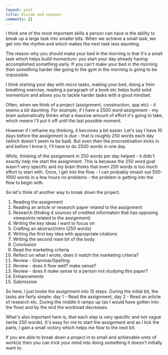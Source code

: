```yaml
---
layout: post
title: Divide and conquer
comments: []
---
```

I think one of the most important skills a person can have is the ability to break up a large task into smaller bits. When we achieve a small task, we get into the rhythm and which makes the next task less daunting.

The reason why you should make your bed in the morning is that it's a small task which helps build momentum: you start your day already having accomplished something early. If you can't make your bed in the morning then something harder like going to the gym in the morning is going to be impossible.

I think starting your day with micro tasks, making your bed, doing a 1min breathing exercise, reading a paragraph of a book etc helps build solid momentum and allows you to tackle harder tasks with a good mindset.

Often, when we think of a project  (assignment, construction, app etc) - it seems a bit daunting. For example, if I have a 2500 word assignment - my brain automatically thinks what a massive amount of effort it's going to take, which means I'll put it off until the last possible moment. 

However if I reframe my thinking, it becomes a bit easier. Let's say I have 10 days before the assignment is due - that is roughly 250 words each day (which doesn't seem to be bad).  But even then the procrastination kicks in and before I know it, I'll have to do 2500 words in one day. 

While, thinking of the assignment in 250 words per day helped - it didn't exactly help me start the assignment. This is because the 250 word goal wasn't very specific and my brain thinks that even 250 words is too much effort to start with. Once, I get into the flow - I can probably smash out 500-1000 words in a few hours no problems - the problem is getting into the flow to begin with.

So let's think of another way to break down the project.

1. Reading the assignment 
2. Reading an article or research paper related to the assignment
3. Research (finding 4 sources of credited information that has opposing viewpoints related to the assignment)
4. Writing the key ideas I want to focus on
5. Crafting an abstract/intro (250 words)
6. Writing the first key idea with appropriate citations
7. Writing the second main bit of the body
8. Conclusion
9. Read the marketing criteria
10. Reflect on what I wrote, does it match the marketing criteria?
11. Review - Grammar/Spelling
12. Review - does it flow well? make sense?
13. Review - does it make sense to a person not studying this paper?
14. Enhancements
15. Submission

So here, I just broke the assignment into 15 steps. During the initial bit, the tasks are fairly simple: day 1 - Read the assignment, day 2 - Read an article of research etc. During the middle it ramps up (as I would have gotten into the flow) and by the end the workload decreases.

What's also important here is, that each step  is very specific and not vague (write 250 words). It's easy for me to start the assignment and as I tick the parts, I gain a small victory which helps me flow to the next bit.

If you are able to break down a project in to small and achievable units of work(s) then you can trick your mind into doing something it doesn't initially want to.



 


